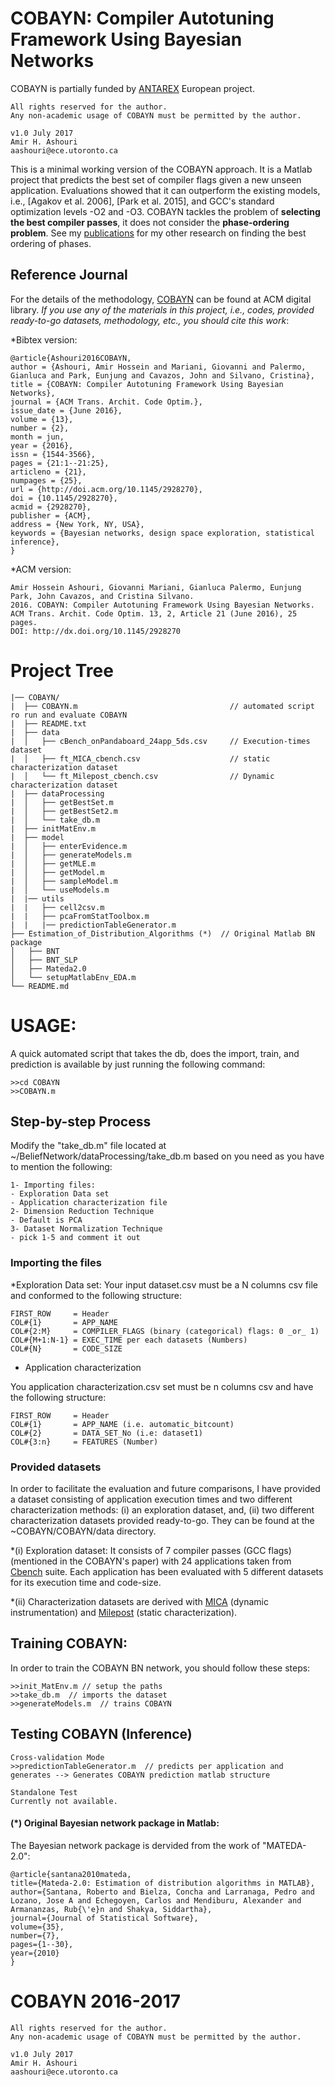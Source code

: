 # COBAYN: Compiler Autotuning Framework Using Bayesian Networks
COBAYN is partially funded by [ANTAREX](http://antarex-project.eu) European project. 
```
All rights reserved for the author. 
Any non-academic usage of COBAYN must be permitted by the author.

v1.0 July 2017              
Amir H. Ashouri             
aashouri@ece.utoronto.ca
```


This is a minimal working version of the COBAYN approach. It is a Matlab project that predicts the best set of compiler flags given a new unseen application. Evaluations showed that it can outperform the existing models, i.e., [Agakov et al. 2006], [Park et al. 2015], and GCC's standard optimization levels -O2 and -O3. COBAYN tackles the problem of **selecting the best compiler passes**, it does not consider the **phase-ordering problem**. See my [publications](http://www.eecg.toronto.edu/~aashouri/#publications) for my other research on finding the best ordering of phases.

## Reference Journal
For the details of the methodology, [COBAYN](http://dl.acm.org/citation.cfm?id=2928270) can be found at ACM digital library.
*If you use any of the materials in this project, i.e., codes, provided ready-to-go datasets, methodology, etc.,  you should cite this work*: 

*Bibtex version: 
```
@article{Ashouri2016COBAYN,
author = {Ashouri, Amir Hossein and Mariani, Giovanni and Palermo, Gianluca and Park, Eunjung and Cavazos, John and Silvano, Cristina},
title = {COBAYN: Compiler Autotuning Framework Using Bayesian Networks},
journal = {ACM Trans. Archit. Code Optim.},
issue_date = {June 2016},
volume = {13},
number = {2},
month = jun,
year = {2016},
issn = {1544-3566},
pages = {21:1--21:25},
articleno = {21},
numpages = {25},
url = {http://doi.acm.org/10.1145/2928270},
doi = {10.1145/2928270},
acmid = {2928270},
publisher = {ACM},
address = {New York, NY, USA},
keywords = {Bayesian networks, design space exploration, statistical inference},
} 
```

*ACM version:
```
Amir Hossein Ashouri, Giovanni Mariani, Gianluca Palermo, Eunjung Park, John Cavazos, and Cristina Silvano. 
2016. COBAYN: Compiler Autotuning Framework Using Bayesian Networks. 
ACM Trans. Archit. Code Optim. 13, 2, Article 21 (June 2016), 25 pages. 
DOI: http://dx.doi.org/10.1145/2928270
```

# Project Tree
```
|── COBAYN/
|  ├── COBAYN.m                                  // automated script ro run and evaluate COBAYN
|  ├── README.txt
|  ├── data
|  │   ├── cBench_onPandaboard_24app_5ds.csv     // Execution-times dataset
|  │   ├── ft_MICA_cbench.csv                    // static characterization dataset
|  │   └── ft_Milepost_cbench.csv                // Dynamic characterization dataset
|  ├── dataProcessing
|  │   ├── getBestSet.m
|  │   ├── getBestSet2.m
|  │   └── take_db.m
|  ├── initMatEnv.m
|  ├── model
|  │   ├── enterEvidence.m
|  │   ├── generateModels.m
|  │   ├── getMLE.m
|  │   ├── getModel.m
|  │   ├── sampleModel.m
|  │   └── useModels.m
|  |── utils
|  |   ├── cell2csv.m
|  |   ├── pcaFromStatToolbox.m
|  |   |── predictionTableGenerator.m
├── Estimation_of_Distribution_Algorithms (*)  // Original Matlab BN package
│   ├── BNT
│   ├── BNT_SLP
│   ├── Mateda2.0
│   └── setupMatlabEnv_EDA.m
└── README.md

```

# USAGE:

A quick automated script that takes the db, does the import, train, and prediction 
is available by just running the following command:

```
>>cd COBAYN
>>COBAYN.m
```

## Step-by-step Process
Modify the "take_db.m" file located at ~/BeliefNetwork/dataProcessing/take_db.m
based on you need as you have to mention the following:

```
1- Importing files:
- Exploration Data set
- Application characterization file
2- Dimension Reduction Technique
- Default is PCA
3- Dataset Normalization Technique
- pick 1-5 and comment it out
```

### Importing the files 

*Exploration Data set:
Your input dataset.csv must be a N columns csv file and  conformed to the following structure:

```
FIRST_ROW     = Header
COL#{1}       = APP_NAME
COL#{2:M}     = COMPILER_FLAGS (binary (categorical) flags: 0 _or_ 1)
COL#{M+1:N-1} = EXEC_TIME per each datasets (Numbers)
COL#{N}       = CODE_SIZE
```

* Application characterization

You application characterization.csv set must be n columns csv and have 
the following structure:

```
FIRST_ROW     = Header
COL#{1}       = APP_NAME (i.e. automatic_bitcount)
COL#{2}       = DATA_SET_No (i.e: dataset1)
COL#{3:n}     = FEATURES (Number)
```

### Provided datasets

In order to facilitate the evaluation and future comparisons, I have provided a dataset consisting of application execution times and two different characterization methods: (i) an exploration dataset, and, (ii) two different characterization datasets provided ready-to-go. They can be found at the ~COBAYN/COBAYN/data directory. 

*(i) Exploration dataset: It consists of 7 compiler passes (GCC flags) (mentioned in the COBAYN's paper) with 24 applications taken from [Cbench](http://ctuning.org/wiki/index.php?title=CTools:CBench) suite. Each application has been evaluated with 5 different datasets for its execution time and code-size.


*(ii) Characterization datasets are derived with [MICA](https://github.com/boegel/MICA) (dynamic instrumentation) and [Milepost](https://github.com/ctuning/reproduce-milepost-project) (static characterization).




## Training COBAYN:
In order to train the COBAYN BN network, you should follow these steps:

```
>>init_MatEnv.m // setup the paths  
>>take_db.m  // imports the dataset
>>generateModels.m  // trains COBAYN
```


##  Testing COBAYN (Inference)
```
Cross-validation Mode
>>predictionTableGenerator.m  // predicts per application and generates --> Generates COBAYN prediction matlab structure

Standalone Test 
Currently not available.
```

####  (*) Original Bayesian network package in Matlab: 

The Bayesian network package is dervided from the work of "MATEDA-2.0":
```
@article{santana2010mateda,
title={Mateda-2.0: Estimation of distribution algorithms in MATLAB},
author={Santana, Roberto and Bielza, Concha and Larranaga, Pedro and Lozano, Jose A and Echegoyen, Carlos and Mendiburu, Alexander and Armananzas, Rub{\'e}n and Shakya, Siddartha},
journal={Journal of Statistical Software},
volume={35},
number={7},
pages={1--30},
year={2010}
}
```
# COBAYN 2016-2017 
```
All rights reserved for the author. 
Any non-academic usage of COBAYN must be permitted by the author.

v1.0 July 2017              
Amir H. Ashouri             
aashouri@ece.utoronto.ca
```

